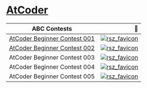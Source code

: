 # [**AtCoder**](https://atcoder.jp/home)

|ABC Contests|:link:|
|:-----:|------:|
|[AtCoder Beginner Contest 001](https://github.com/Md-Sabbir-Ahmed/AtCoder/tree/master/AtCoder%20Beginner%20Contest%20001)|[![rsz_favicon](https://user-images.githubusercontent.com/64752426/84677340-67169880-af50-11ea-8467-005293f25189.png)](https://atcoder.jp/contests/abc001/tasks)|
|[AtCoder Beginner Contest 002](https://github.com/Md-Sabbir-Ahmed/AtCoder/tree/master/AtCoder%20Beginner%20Contest%20002)|[![rsz_favicon](https://user-images.githubusercontent.com/64752426/84677340-67169880-af50-11ea-8467-005293f25189.png)](https://atcoder.jp/contests/abc002/tasks)|
|AtCoder Beginner Contest 003|[![rsz_favicon](https://user-images.githubusercontent.com/64752426/84677340-67169880-af50-11ea-8467-005293f25189.png)](https://atcoder.jp/contests/abc003/tasks)|
|AtCoder Beginner Contest 004|[![rsz_favicon](https://user-images.githubusercontent.com/64752426/84677340-67169880-af50-11ea-8467-005293f25189.png)](https://atcoder.jp/contests/abc004/tasks)|
|AtCoder Beginner Contest 005|[![rsz_favicon](https://user-images.githubusercontent.com/64752426/84677340-67169880-af50-11ea-8467-005293f25189.png)](https://atcoder.jp/contests/abc005/tasks)|
